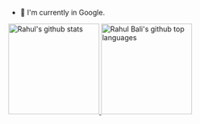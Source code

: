 - 🔭 I'm currently in Google.

<a href="https://github.com/rahbal">
  <img height="180em" src="https://github-readme-stats.vercel.app/api?username=rahbal&show_icons=true&theme=tokyonight&count_private=true" alt="Rahul's github stats" />
  <img height="180em" src="https://github-readme-stats.vercel.app/api/top-langs/?username=rahbal&theme=tokyonight&layout=compact" alt="Rahul Bali's github top languages" />
</a>
<br/>

<!--
**Rahul Bali** is a ✨ _special_ ✨ repository because its `README.md` (this file) appears on your GitHub profile.

Here are some ideas to get you started:

- 🔭 I’m currently working on ...
- 🌱 I’m currently learning ...
- 👯 I’m looking to collaborate on ...
- 🤔 I’m looking for help with ...
- 💬 Ask me about ...
- 📫 How to reach me: ...
- 😄 Pronouns: ...
- ⚡ Fun fact: ...
-->
